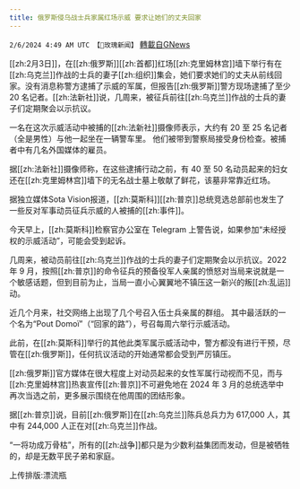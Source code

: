 ```yaml
---
title: 俄罗斯侵乌战士兵家属红场示威 要求让她们的丈夫回家
---
```

`2/6/2024 4:49 AM UTC 【🌹玫瑰新闻】` [轉載自GNews](https://gnews.org/articles/2284814)

[[zh:2月3日]]，在[[zh:俄罗斯]][[zh:首都]]红场[[zh:克里姆林宫]]墙下举行有在[[zh:乌克兰]]作战的士兵的妻子[[zh:组织]]集会，她们要求她们的丈夫从前线回家。没有消息称警方逮捕了示威的军属，但报告[[zh:俄罗斯]]警方现场逮捕了至少 20 名记者。[[zh:法新社]]说，几周来，被征兵前往[[zh:乌克兰]]作战的士兵的妻子们定期聚会以示抗议。  
  

一名在这次示威活动中被捕的[[zh:法新社]]摄像师表示，大约有 20 至 25 名记者（全是男性）与他一起坐在一辆警车里。 他们被带到警察局接受身份检查。被捕者中有几名外国媒体的雇员。  
  
据[[zh:法新社]]摄像师称，在这些逮捕行动之前，有 40 至 50 名动员起来的妇女还在[[zh:克里姆林宫]]墙下的无名战士墓上敬献了鲜花，该墓非常靠近红场。  
  

据独立媒体Sota Vision报道，[[zh:莫斯科]][[zh:普京]]总统竞选总部前也发生了一些反对军事动员征兵示威的人被捕的[[zh:事件]]。  
  

今天早上，[[zh:莫斯科]]检察官办公室在 Telegram 上警告说，如果参加“未经授权的示威活动”，可能会受到起诉。  
  
几周来，被动员前往[[zh:乌克兰]]作战的士兵的妻子们定期聚会以示抗议。2022 年 9 月，按照[[zh:普京]]的命令征兵的预备役军人亲属的愤怒对当局来说就是一个敏感话题，但到目前为止，当局一直小心翼翼地不镇压这一新兴的叛[[zh:乱运]]动。  
  
近几个月来，社交网络上出现了几个号召入伍士兵亲属的群组。 其中最活跃的一个名为“Pout Domoï”（“回家的路”），号召每周六举行示威活动。  
  

此前，在[[zh:莫斯科]]举行的其他此类军属示威活动中，警方都没有进行干预，尽管在[[zh:俄罗斯]]，任何抗议活动的开始通常都会受到严厉镇压。  
  
[[zh:俄罗斯]]官方媒体在很大程度上对动员起来的女性军属行动视而不见，而与[[zh:克里姆林宫]]热衷宣传[[zh:普京]]不可避免地在 2024 年 3 月的总统选举中再次当选之前，更多展示围绕在他周围的团结形象。  
  
据[[zh:普京]]说，目前[[zh:俄罗斯]]在[[zh:乌克兰]]陈兵总兵力为 617,000 人，其中有 244,000 人正在对[[zh:乌克兰]]作战。

“一将功成万骨枯”，所有的[[zh:战争]]都只是为少数利益集团而发动，但是被牺牲的，却是无数平民子弟和家庭。

上传排版:漂流瓶
